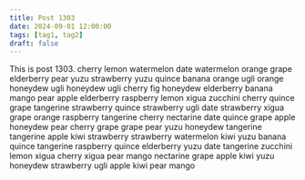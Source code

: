 ```yaml
---
title: Post 1303
date: 2024-09-01 12:00:00
tags: [tag1, tag2]
draft: false
---
```

This is post 1303.
cherry
lemon
watermelon
date
watermelon
orange
grape
elderberry
pear
yuzu
strawberry
yuzu
quince
banana
orange
ugli
orange
honeydew
ugli
honeydew
ugli
cherry
fig
honeydew
elderberry
banana
mango
pear
apple
elderberry
raspberry
lemon
xigua
zucchini
cherry
quince
grape
tangerine
strawberry
quince
strawberry
ugli
date
strawberry
xigua
grape
orange
raspberry
tangerine
cherry
nectarine
date
quince
grape
apple
honeydew
pear
cherry
grape
grape
pear
yuzu
honeydew
tangerine
tangerine
apple
kiwi
strawberry
strawberry
watermelon
kiwi
yuzu
banana
quince
tangerine
raspberry
quince
elderberry
yuzu
date
tangerine
zucchini
lemon
xigua
cherry
xigua
pear
mango
nectarine
grape
apple
kiwi
yuzu
honeydew
strawberry
ugli
apple
kiwi
pear
mango
